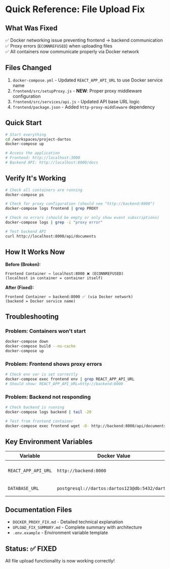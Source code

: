 # Quick Reference: File Upload Fix

## What Was Fixed
✅ Docker networking issue preventing frontend → backend communication  
✅ Proxy errors (`ECONNREFUSED`) when uploading files  
✅ All containers now communicate properly via Docker network  

## Files Changed
1. `docker-compose.yml` - Updated `REACT_APP_API_URL` to use Docker service name
2. `frontend/src/setupProxy.js` - **NEW**: Proper proxy middleware configuration
3. `frontend/src/services/api.js` - Updated API base URL logic
4. `frontend/package.json` - Added `http-proxy-middleware` dependency

## Quick Start

```bash
# Start everything
cd /workspaces/project-dartos
docker-compose up

# Access the application
# Frontend: http://localhost:3000
# Backend API: http://localhost:8000/docs
```

## Verify It's Working

```bash
# Check all containers are running
docker-compose ps

# Check for proxy configuration (should see "http://backend:8000")
docker-compose logs frontend | grep PROXY

# Check no errors (should be empty or only show event subscriptions)
docker-compose logs | grep -i "proxy error"

# Test backend API
curl http://localhost:8000/api/documents
```

## How It Works Now

**Before (Broken):**
```
Frontend Container → localhost:8000 ❌ (ECONNREFUSED)
(localhost in container = container itself)
```

**After (Fixed):**
```
Frontend Container → backend:8000 ✅ (via Docker network)
(backend = Docker service name)
```

## Troubleshooting

### Problem: Containers won't start
```bash
docker-compose down
docker-compose build --no-cache
docker-compose up
```

### Problem: Frontend shows proxy errors
```bash
# Check env var is set correctly
docker-compose exec frontend env | grep REACT_APP_API_URL
# Should show: REACT_APP_API_URL=http://backend:8000
```

### Problem: Backend not responding
```bash
# Check backend is running
docker-compose logs backend | tail -20

# Test from frontend container
docker-compose exec frontend wget -O- http://backend:8000/api/documents
```

## Key Environment Variables

| Variable | Docker Value | Purpose |
|----------|-------------|---------|
| `REACT_APP_API_URL` | `http://backend:8000` | Backend URL for frontend |
| `DATABASE_URL` | `postgresql://dartos:dartos123@db:5432/dartos` | Database connection |

## Documentation Files

- `DOCKER_PROXY_FIX.md` - Detailed technical explanation
- `UPLOAD_FIX_SUMMARY.md` - Complete summary with architecture
- `.env.example` - Environment variable template

## Status: ✅ FIXED

All file upload functionality is now working correctly!
